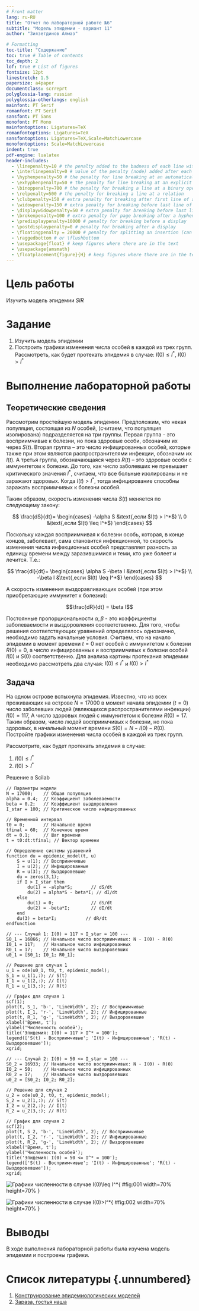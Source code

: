 ```yaml
---
# Front matter
lang: ru-RU
title: "Отчет по лабораторной работе №6"
subtitle: "Модель эпидемии - вариант 11"
author: "Зиязетдинов Алмаз"

# Formatting
toc-title: "Содержание"
toc: true # Table of contents
toc_depth: 2
lof: true # List of figures
fontsize: 12pt
linestretch: 1.5
papersize: a4paper
documentclass: scrreprt
polyglossia-lang: russian
polyglossia-otherlangs: english
mainfont: PT Serif
romanfont: PT Serif
sansfont: PT Sans
monofont: PT Mono
mainfontoptions: Ligatures=TeX
romanfontoptions: Ligatures=TeX
sansfontoptions: Ligatures=TeX,Scale=MatchLowercase
monofontoptions: Scale=MatchLowercase
indent: true
pdf-engine: lualatex
header-includes:
  - \linepenalty=10 # the penalty added to the badness of each line within a paragraph (no associated penalty node) Increasing the υalue makes tex try to haυe fewer lines in the paragraph.
  - \interlinepenalty=0 # υalue of the penalty (node) added after each line of a paragraph.
  - \hyphenpenalty=50 # the penalty for line breaking at an automatically inserted hyphen
  - \exhyphenpenalty=50 # the penalty for line breaking at an explicit hyphen
  - \binoppenalty=700 # the penalty for breaking a line at a binary operator
  - \relpenalty=500 # the penalty for breaking a line at a relation
  - \clubpenalty=150 # extra penalty for breaking after first line of a paragraph
  - \widowpenalty=150 # extra penalty for breaking before last line of a paragraph
  - \displaywidowpenalty=50 # extra penalty for breaking before last line before a display math
  - \brokenpenalty=100 # extra penalty for page breaking after a hyphenated line
  - \predisplaypenalty=10000 # penalty for breaking before a display
  - \postdisplaypenalty=0 # penalty for breaking after a display
  - \floatingpenalty = 20000 # penalty for splitting an insertion (can only be split footnote in standard LaTeX)
  - \raggedbottom # or \flushbottom
  - \usepackage{float} # keep figures where there are in the text
  - \usepackage{amsmath}
  - \floatplacement{figure}{H} # keep figures where there are in the text
---
```


# Цель работы

Изучить модель эпидемии $SIR$

# Задание

1.	Изучить модель эпидемии
2.	Построить графики изменения числа особей в каждой из трех групп. Рассмотреть, как будет протекать эпидемия в случае: $I(0)\leq I^*$, $I(0)>I^*$


# Выполнение лабораторной работы

## Теоретические сведения

Рассмотрим простейшую модель эпидемии. Предположим, что некая популяция, состоящая из $N$ особей, (считаем, что популяция изолирована) подразделяется на три группы. Первая группа - это восприимчивые к болезни, но пока здоровые особи, обозначим их через $S(t)$. Вторая группа – это число инфицированных особей, которые также при этом являются распространителями инфекции, обозначим их $I(t)$. А третья группа, обозначающаяся через $R(t)$ – это здоровые особи с иммунитетом к болезни. 
До того, как число заболевших не превышает критического значения $I^*$, считаем, что все больные изолированы и не заражают здоровых. Когда $I(t)> I^*$, тогда инфицирование способны заражать восприимчивых к болезни особей. 

Таким образом, скорость изменения числа $S(t)$ меняется по следующему закону:

$$
\frac{dS}{dt}=
 \begin{cases}
  -\alpha S &\text{,если $I(t) > I^*$}
  \\   
  0 &\text{,если $I(t) \leq I^*$}
 \end{cases}
$$

Поскольку каждая восприимчивая к болезни особь, которая, в конце концов, заболевает, сама становится инфекционной, то скорость изменения числа инфекционных особей представляет разность за единицу времени между заразившимися и теми, кто уже болеет и лечится. Т.е.:

$$
\frac{dI}{dt}=
 \begin{cases}
  \alpha S -\beta I &\text{,если $I(t) > I^*$}
  \\   
  -\beta I &\text{,если $I(t) \leq I^*$}
 \end{cases}
$$

А скорость изменения выздоравливающих особей (при этом приобретающие иммунитет к болезни):

$$\frac{dR}{dt} = \beta I$$

Постоянные пропорциональности $\alpha, \beta$ - это коэффициенты заболеваемости и выздоровления соответственно. Для того, чтобы решения соответствующих уравнений определялось однозначно, необходимо задать начальные условия. Считаем, что на начало эпидемии в момент времени $t=0$ нет особей с иммунитетом к болезни $R(0)=0$, а число инфицированных и восприимчивых к болезни особей $I(0)$ и $S(0)$ соответственно. Для анализа картины протекания эпидемии необходимо рассмотреть два случая:  $I(0) \leq I^*$ и  $I(0)>I^*$

## Задача

На одном острове вспыхнула эпидемия. Известно, что из всех проживающих на острове 
$N=17000$ в момент начала эпидемии $(t=0)$ число заболевших людей 
(являющихся распространителями инфекции) $I(0)=117$, А число здоровых людей с иммунитетом 
к болезни $R(0)=17$. Таким образом, число людей восприимчивых к болезни, 
но пока здоровых, в начальный момент времени $S(0)=N-I(0)-R(0)$.
Постройте графики изменения числа особей в каждой из трех групп.

Рассмотрите, как будет протекать эпидемия в случае:
1.	$I(0)\leq I^*$
2.	$I(0)>I^*$

Решение в Scilab

```
// Параметры модели
N = 17000;    // Общая популяция
alpha = 0.4;  // Коэффициент заболеваемости
beta = 0.2;   // Коэффициент выздоровления
I_star = 100; // Критическое число инфицированных

// Временной интервал
t0 = 0;       // Начальное время
tfinal = 60;  // Конечное время
dt = 0.1;     // Шаг времени
t = t0:dt:tfinal; // Вектор времени

// Определение системы уравнений
function du = epidemic_model(t, u)
    S = u(1); // Восприимчивые
    I = u(2); // Инфицированные
    R = u(3); // Выздоровевшие
    du = zeros(3,1);
    if I > I_star then
        du(1) = -alpha*S;       // dS/dt
        du(2) = alpha*S - beta*I; // dI/dt
    else
        du(1) = 0;              // dS/dt
        du(2) = -beta*I;        // dI/dt
    end
    du(3) = beta*I;           // dR/dt
endfunction

// --- Случай 1: I(0) = 117 > I_star = 100 ---
S0_1 = 16866; // Начальное число восприимчивых: N - I(0) - R(0)
I0_1 = 117;   // Начальное число инфицированных
R0_1 = 17;    // Начальное число выздоровевших
u0_1 = [S0_1; I0_1; R0_1];

// Решение для случая 1
u_1 = ode(u0_1, t0, t, epidemic_model);
S_1 = u_1(1,:); // S(t)
I_1 = u_1(2,:); // I(t)
R_1 = u_1(3,:); // R(t)

// График для случая 1
scf(1);
plot(t, S_1, 'b-', 'LineWidth', 2); // Восприимчивые
plot(t, I_1, 'r-', 'LineWidth', 2); // Инфицированные
plot(t, R_1, 'g-', 'LineWidth', 2); // Выздоровевшие
xlabel('Время, t');
ylabel('Численность особей');
title('Эпидемия: I(0) = 117 > I^* = 100');
legend(['S(t) - Восприимчивые'; 'I(t) - Инфицированные'; 'R(t) - Выздоровевшие']);
xgrid;

// --- Случай 2: I(0) = 50 <= I_star = 100 ---
S0_2 = 16933; // Начальное число восприимчивых: N - I(0) - R(0)
I0_2 = 50;    // Начальное число инфицированных
R0_2 = 17;    // Начальное число выздоровевших
u0_2 = [S0_2; I0_2; R0_2];

// Решение для случая 2
u_2 = ode(u0_2, t0, t, epidemic_model);
S_2 = u_2(1,:); // S(t)
I_2 = u_2(2,:); // I(t)
R_2 = u_2(3,:); // R(t)

// График для случая 2
scf(2);
plot(t, S_2, 'b-', 'LineWidth', 2); // Восприимчивые
plot(t, I_2, 'r-', 'LineWidth', 2); // Инфицированные
plot(t, R_2, 'g-', 'LineWidth', 2); // Выздоровевшие
xlabel('Время, t');
ylabel('Численность особей');
title('Эпидемия: I(0) = 50 <= I^* = 100');
legend(['S(t) - Восприимчивые'; 'I(t) - Инфицированные'; 'R(t) - Выздоровевшие']);
xgrid;
```

![Графики численности в случае $I(0)\leq I^*$](image/01.png){ #fig:001 width=70% height=70% }

![Графики численности в случае $I(0)>I^*$](image/02.png){ #fig:002 width=70% height=70% }




# Выводы

В ходе выполнения лабораторной работы была изучена модель эпидемии и построены графики.

# Список литературы {.unnumbered}

1. [Конструирование эпидемиологических моделей](https://habr.com/ru/post/551682/)
2. [Зараза, гостья наша](https://nplus1.ru/material/2019/12/26/epidemic-math)
